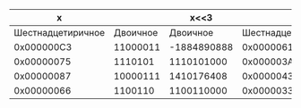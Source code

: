 |x||x<<3||x>>2||x>>>3|
|-----------------|--------|--------|--------------------------|-----------------|--------|-----------------|
|Шестнадцетиричное|Двоичное|Двоичное|Шестнадцетиричное|Двоичное|Шестнадцетиричное|Двоичное|Шестнадцетиричное|
|0x000000C3|11000011|-1884890888|0x00000618|110000|0x00000030|11000|0x00000018|
|0x00000075|1110101|1110101000|0x000003A8|11101|0x0000001D|1110|0x0000000E|
|0x00000087|10000111|1410176408|0x00000438|100001|0x00000021|10000|0x00000010|
|0x00000066|1100110|1100110000|0x00000330|11001|0x00000019|1100|0x0000000C|